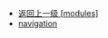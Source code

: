 - [返回上一级 [modules]](page/web前端/工具库/Swiper/swiper-8.4.7/swiper/modules/)
- [navigation](page/web前端/工具库/Swiper/swiper-8.4.7/swiper/modules/navigation/)
